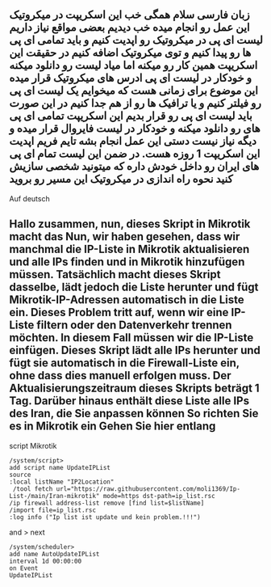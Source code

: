 زبان فارسی
 سلام همگی خب این اسکریپت در میکروتیک این عمل رو انجام میده
خب دیدیم بعضی مواقع نیاز داریم لیست ای پی در میکروتیک رو اپدیت کنیم و باید تمامی ای پی ها رو پیدا کنیم و توی میکروتیک اضافه کنیم 
در حقیقت این اسکریپت همین کار رو میکنه اما میاد لیست رو دانلود میکنه و خودکار در لیست ای پی ادرس های میکروتیک قرار میده 
این موضوع برای زمانی هست که میخوایم یک لیست ای پی رو فیلتر کنیم و یا ترافیک ها رو از هم جدا کنیم در این صورت باید لیست ای پی رو قرار بدیم 
این اسکریپت تمامی ای پی های رو دانلود میکنه و خودکار در لیست فایروال قرار میده و دیگه نیاز نیست دستی این عمل انجام بشه 
تایم فریم اپدیت این اسکریپت  1 روزه هست.
در ضمن این لیست تمام ای پی های ایران رو داخل خودش داره که میتونید شخصی سازیش کنید
نحوه راه اندازی در میکروتیک 
این مسیر رو بروید 
----------
Auf deutsch

Hallo zusammen, nun, dieses Skript in Mikrotik macht das
Nun, wir haben gesehen, dass wir manchmal die IP-Liste in Mikrotik aktualisieren und alle IPs finden und in Mikrotik hinzufügen müssen.
Tatsächlich macht dieses Skript dasselbe, lädt jedoch die Liste herunter und fügt Mikrotik-IP-Adressen automatisch in die Liste ein.
Dieses Problem tritt auf, wenn wir eine IP-Liste filtern oder den Datenverkehr trennen möchten. In diesem Fall müssen wir die IP-Liste einfügen.
Dieses Skript lädt alle IPs herunter und fügt sie automatisch in die Firewall-Liste ein, ohne dass dies manuell erfolgen muss.
Der Aktualisierungszeitraum dieses Skripts beträgt 1 Tag.
Darüber hinaus enthält diese Liste alle IPs des Iran, die Sie anpassen können
So richten Sie es in Mikrotik ein
Gehen Sie hier entlang
---------------------
script Mikrotik
```
/system/script>
add script name UpdateIPList
source 
:local listName "IP2Location"
 /tool fetch url="https://raw.githubusercontent.com/moli1369/Ip-List-/main/Iran-mikrotik" mode=https dst-path=ip_list.rsc
/ip firewall address-list remove [find list=$listName]
/import file=ip_list.rsc
:log info ("Ip list ist update und kein problem.!!!")
```
and > next
```
/system/scheduler>
add name AutoUpdateIPList
interval 1d 00:00:00
on Event
UpdateIPList
```

